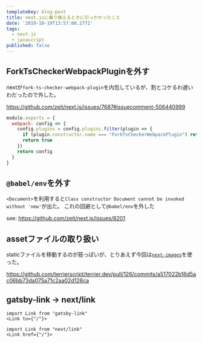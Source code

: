 ```yaml
---
templateKey: blog-post
title: next.jsに乗り換えるときに引っかかったこと
date: '2019-10-19T13:57:08.277Z'
tags:
  - next.js
  - javascript
published: false
---
```



## ForkTsCheckerWebpackPluginを外す

nextが`fork-ts-checker-webpack-plugin`を内包しているが、割とコケるわ遅いわだったので外した。

https://github.com/zeit/next.js/issues/7687#issuecomment-506440999

```js
module.exports = {
  webpack: config => {
    config.plugins = config.plugins.filter(plugin => {
      if (plugin.constructor.name === "ForkTsCheckerWebpackPlugin") return false
      return true
    })
    return config
  }
}
```

## `@babel/env`を外す


`<Document>`を利用すると`Class constructor Document cannot be invoked without 'new'`が出た。
これの回避として`@babel/env`を外した

see: https://github.com/zeit/next.js/issues/8201


## assetファイルの取り扱い

staticファイルを移動するのが筋っぽいが、とりあえず今回は[`next-images`](https://github.com/twopluszero/next-images)を使った。

https://github.com/terrierscript/terrier.dev/pull/126/commits/a517022b16d5ac06bb73da075a71c2aa02d126ca


## gatsby-link -> next/link

```tsx
import Link from "gatsby-link"
<Link to={"/"}>
```

```tsx
import Link from "next/link"
<Link href={"/"}>
```